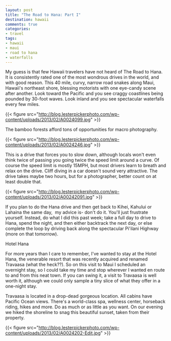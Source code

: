 ```yaml
---
layout: post
title: "The Road to Hana: Part I"
destination: hawaii
comments: true
categories:
- travel
tags:
- hawaii
- maui
- road to hana
- waterfalls
---
```

My guess is that few Hawaii travelers have not heard of The Road to Hana. It is consistently rated one of the most wondrous drives in the world, and with good reason. This 40 mile, curvy, narrow road snakes along Maui, Hawaii's northeast shore, blessing motorists with one eye-candy scene after another. Look toward the Pacific and you see craggy coastlines being pounded by 30-foot waves. Look inland and you see spectacular waterfalls every few miles.

{{< figure src="http://blog.lesterpickerphoto.com/wp-content/uploads/2013/02/A0024099.jpg" >}}

The bamboo forests afford tons of opportunities for macro photography.

{{< figure src="http://blog.lesterpickerphoto.com/wp-content/uploads/2013/02/A0024246.jpg" >}}

This is a drive that forces you to slow down, although locals won't even think twice of passing you going twice the speed limit around a curve. Of course the speed limit is mostly 15MPH, but most drivers learn to breath and relax on the drive. Cliff diving in a car doesn't sound very attractive. The drive takes maybe two hours, but for a photographer, better count on at least double that.

{{< figure src="http://blog.lesterpickerphoto.com/wp-content/uploads/2013/02/A00242091.jpg" >}}

If you plan to do the Hana drive and then get back to Kihei, Kahului or Lahaina the same day,  my advice is- don't do it. You'll just frustrate yourself. Instead, do what I did this past week; take a full day to drive to Hana, spend the night, and then either backtrack the next day, or else complete the loop by driving back along the spectacular Pi'ilani Highway (more on that tomorrow).

Hotel Hana

For more years than I care to remember, I've wanted to stay at the Hotel Hana, the venerable resort that was recently acquired and renamed Travaasa (what the heck??). So on this visit to Maui I scheduled an overnight stay, so I could take my time and stop wherever I wanted en route to and from this neat town. If you can swing it, a visit to Travaasa is well worth it, although we could only sample a tiny slice of what they offer in a one-night stay.

Travaasa is located in a drop-dead gorgeous location. All cabins have Pacific Ocean views. There's a world-class spa, wellness center, horseback riding, hikes and more. Do as much or as little as you want. On our evening we hiked the shoreline to snag this beautiful sunset, taken from their property.

{{< figure src="http://blog.lesterpickerphoto.com/wp-content/uploads/2013/02/A0024202-Edit.jpg" >}}
